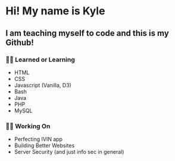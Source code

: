 # Hi! My name is Kyle
## I am teaching myself to code and this is my Github!

### :man_technologist: Learned or Learning 
- HTML
- CSS
- Javascript (Vanilla, D3)
- Bash
- Java
- PHP
- MySQL

### :man_astronaut: Working On 
- Perfecting IVIN app
- Building Better Websites
- Server Security (and just info sec in general)

